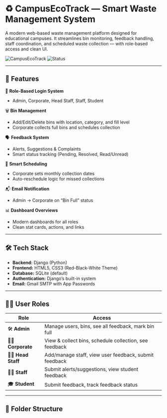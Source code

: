 # ♻️ CampusEcoTrack — Smart Waste Management System

A modern web-based waste management platform designed for educational campuses. It streamlines bin monitoring, feedback handling, staff coordination, and scheduled waste collection — with role-based access and clean UI.

![CampusEcoTrack](https://img.shields.io/badge/Django-4.x-green.svg) ![Status](https://img.shields.io/badge/status-Completed-brightgreen.svg)

---

## 🚀 Features

🔐 **Role-Based Login System**
- Admin, Corporate, Head Staff, Staff, Student

🗑 **Bin Management**
- Add/Edit/Delete bins with location, category, and fill level
- Corporate collects full bins and schedules collection

🗣 **Feedback System**
- Alerts, Suggestions & Complaints
- Smart status tracking (Pending, Resolved, Read/Unread)

📅 **Smart Scheduling**
- Corporate sets monthly collection dates
- Auto-reschedule logic for missed collections

📬 **Email Notification**
- Admin → Corporate on “Bin Full” status

📊 **Dashboard Overviews**
- Modern dashboards for all roles
- Clean stat cards, actions, and links

---

## 🛠 Tech Stack

- **Backend:** Django (Python)
- **Frontend:** HTML5, CSS3 (Red-Black-White Theme)
- **Database:** SQLite (default)
- **Authentication:** Django’s built-in system
- **Email:** Gmail SMTP with App Passwords

---

## 🧑‍💻 User Roles

| Role        | Access |
|-------------|--------|
| 🛠 **Admin** | Manage users, bins, see all feedback, mark bin full |
| 🧑‍💼 **Corporate** | View & collect bins, schedule collection, see feedback |
| 👨‍💼 **Head Staff** | Add/manage staff, view user feedback, submit feedback |
| 🧑‍🔧 **Staff** | Submit alerts/suggestions, view student feedback |
| 🎓 **Student** | Submit feedback, track feedback status |

---

## 📂 Folder Structure

